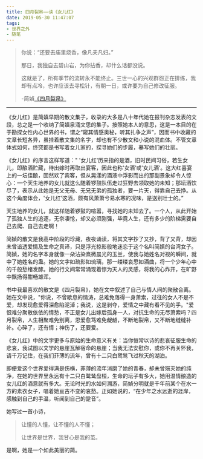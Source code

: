 ```yaml
---
title: 四月裂帛——读《女儿红》
date: 2019-05-30 11:47:07
tags:
- 世界之外
- 随笔
---
```


> 你说：“还要去庙里烧香，像凡夫凡妇。” 
>
> 那日，我独自去碧山岩，为你拈香，却什么话都没说。 
>
> 这就是了，所有季节的流转永不能终止。三世一心的兴观群怨正在排练，我却有点冷，也许应该去寻松针，有朝一日，或许要为自己修改征服。 
>
> -简媜[《四月裂帛》](http://rationalist.me/2014/09/30/四月裂帛/)

<!--more-->

---------

《女儿红》是简嫃早期的散文集子，收录的大多是八十年代她在报刊杂志发表的文段，总之是一个收纳了简嫃泉涌文思的集子。按照她本人的意思，这是一本目的在于勘探女性内心世界的书，谓之“窥其情感奥秘，听其扎争之声”，因而书中收藏的文章长短各异，虽挂着散文集的名字，却也有不少散文和小说的混血体。不管文章体式如何，终究都是书写着女儿家的，探寻她们的步履，摹写她们的壮丽。

《女儿红》的序言这样写道：" '女儿红'历来指的是酒，旧时民间习俗，若生女儿，即酿酒贮藏，待出嫁时再取出宴客，因此也称'女酒’或'女儿酒’。这大红喜宴上的一坛佳酿，固然欢了宾客，但从晃漾的酒液中浮影而出的那副景象却令人惊心：一个天生地养的女儿就这么随着锣鼓队伍走过狂野去领取她的未知；那坛酒饮尽了，表示从此她是无父无母、无兄无弟的孤独者，要一片天，得靠自己去挣。从这个角度体会，'女儿红’这酒，颇有风萧萧兮易水寒的况味，是送别壮士的。”

天生地养的女儿，就这样随着锣鼓的喧嚣，寻找她的未知去了。一个人，从此开始了孤独人生的追逐，无奈凄怆，却又必须刚强，毕竟人生，还有多少的阶梯需要自己去爬、自己去走啊！

简媜的散文是我高中阶段的珍藏，夜夜诵读，将其文字抄了又抄，背了又背，却因未曾谙透爱情及生命之真谛，只是浮光掠影般地迷恋于这个名叫简嫃的台湾女子。简媜，她的名字本身就像一朵沾染熹微晨光的玉兰，使我与她姓名对视的瞬间，就中了她姓名的蛊。她的文字如疏影如琉璃，那一缕缕哀思如酒曲，将一个少年心中的千般愁绪发酵。她的行文间常常涌现着惊为天人的灵感，将我的心炸开，在旷野中飘扬得酣畅雄浑。

书中我最喜欢的散文是《四月裂帛》，她在文中叙述了自己与情人间的聚散合离。她在文中说，"你说，不曾歇息的情涛，总难免落得一身萧索，过往的女人不是不爱，却发现愈爱得深愈陷泥淖；我说，这是剥夺，爱情之中藏有看不见的手。"爱恨难分聚散依依的情愁，不正是女儿出嫁后孤身一人，对抗生命的无尽萧索吗？四月裂帛，人生相聚难免别离，恩爱愈笃难免龊龉，不断地裂帛，又不断地缝缝补补。心碎了，还有情；神伤了，还要爱。

《女儿红》中的文字更多与原始的生命意义有关：当你恒常以诗的悲哀征服生命的悲哀，我试图以文学的悬崖瓦解宿命的悬崖；当我无法安慰你，或你不再关怀我，请千万记住，在我们菲薄的流年，曾有十二只白鹭鸶飞过秋天的湖泊。

即便爱这个世界爱得满是伤横，菲薄的流年消磨了她的青春，却未曾殒灭她的纯净，在她的世界里永远有十二只白鹭鸶盘桓，生命的坛子有多大，她用温情酿造的女儿红的酒意就有多大。无论时光的水如何溯游，简媜分明就是千年前某个在水一方的素衣女子，唱着她亘古不变的哀愁。正如她说的，“在少年之水远逝的涯岸，感触到自己的手温，听闻到自己的跫音”。

她写过一首小诗，

> 让懂的人懂，让不懂的人不懂；
>
> 让世界是世界，我甘心是我的茧。

是啊，她是一个如此美丽的简。